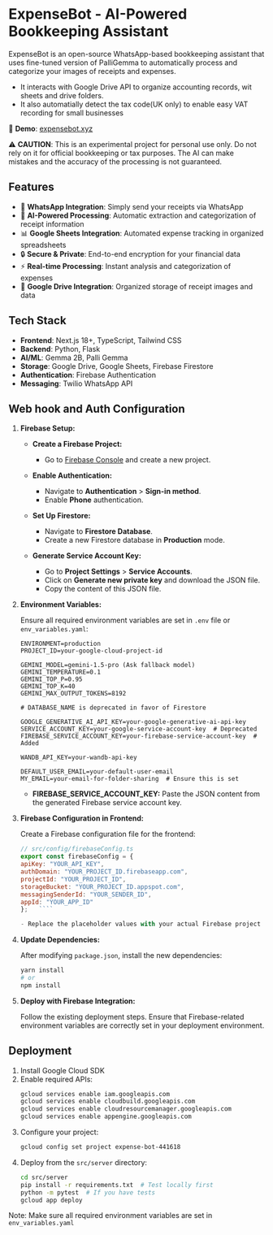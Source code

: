 # ExpenseBot - AI-Powered Bookkeeping Assistant

ExpenseBot is an open-source WhatsApp-based bookkeeping assistant that uses fine-tuned version of PalliGemma to automatically process and categorize your images of receipts and expenses. 

- It interacts with Google Drive API to organize accounting records, wit sheets and drive folders.
- It also automatially detect the tax code(UK only) to enable easy VAT recording for small businesses


🔗 **Demo**: [expensebot.xyz](https://expensebot.xyz)

⚠️ **CAUTION**: This is an experimental project for personal use only. Do not rely on it for official bookkeeping or tax purposes. The AI can make mistakes and the accuracy of the processing is not guaranteed.

## Features

- 📱 **WhatsApp Integration**: Simply send your receipts via WhatsApp
- 🤖 **AI-Powered Processing**: Automatic extraction and categorization of receipt information
- 📊 **Google Sheets Integration**: Automated expense tracking in organized spreadsheets
- 🔒 **Secure & Private**: End-to-end encryption for your financial data
- ⚡ **Real-time Processing**: Instant analysis and categorization of expenses
- 📁 **Google Drive Integration**: Organized storage of receipt images and data

## Tech Stack

- **Frontend**: Next.js 18+, TypeScript, Tailwind CSS
- **Backend**: Python, Flask
- **AI/ML**: Gemma 2B, Palli Gemma 
- **Storage**: Google Drive, Google Sheets, Firebase Firestore
- **Authentication**: Firebase Authentication
- **Messaging**: Twilio WhatsApp API

## Web hook and Auth Configuration

1. **Firebase Setup:**
   
   - **Create a Firebase Project:**
     - Go to [Firebase Console](https://console.firebase.google.com/) and create a new project.
   
   - **Enable Authentication:**
     - Navigate to **Authentication** > **Sign-in method**.
     - Enable **Phone** authentication.
   
   - **Set Up Firestore:**
     - Navigate to **Firestore Database**.
     - Create a new Firestore database in **Production** mode.
   
   - **Generate Service Account Key:**
     - Go to **Project Settings** > **Service Accounts**.
     - Click on **Generate new private key** and download the JSON file.
     - Copy the content of this JSON file.
   
2. **Environment Variables:**
   
   Ensure all required environment variables are set in `.env` file or `env_variables.yaml`:
   
   ```env
   ENVIRONMENT=production
   PROJECT_ID=your-google-cloud-project-id
   
   GEMINI_MODEL=gemini-1.5-pro (Ask fallback model)
   GEMINI_TEMPERATURE=0.1
   GEMINI_TOP_P=0.95
   GEMINI_TOP_K=40
   GEMINI_MAX_OUTPUT_TOKENS=8192
   
   # DATABASE_NAME is deprecated in favor of Firestore
   
   GOOGLE_GENERATIVE_AI_API_KEY=your-google-generative-ai-api-key
   SERVICE_ACCOUNT_KEY=your-google-service-account-key  # Deprecated
   FIREBASE_SERVICE_ACCOUNT_KEY=your-firebase-service-account-key  # Added
   
   WANDB_API_KEY=your-wandb-api-key
   
   DEFAULT_USER_EMAIL=your-default-user-email
   MY_EMAIL=your-email-for-folder-sharing  # Ensure this is set
   ```
   
   - **FIREBASE_SERVICE_ACCOUNT_KEY:** Paste the JSON content from the generated Firebase service account key.

3. **Firebase Configuration in Frontend:**
   
   Create a Firebase configuration file for the frontend:
      ````javascript
   // src/config/firebaseConfig.ts
   export const firebaseConfig = {
     apiKey: "YOUR_API_KEY",
     authDomain: "YOUR_PROJECT_ID.firebaseapp.com",
     projectId: "YOUR_PROJECT_ID",
     storageBucket: "YOUR_PROJECT_ID.appspot.com",
     messagingSenderId: "YOUR_SENDER_ID",
     appId: "YOUR_APP_ID"
   };   ````
   
   - Replace the placeholder values with your actual Firebase project credentials.

4. **Update Dependencies:**
   
   After modifying `package.json`, install the new dependencies:
   
   ```bash
   yarn install
   # or
   npm install
   ```

5. **Deploy with Firebase Integration:**
   
   Follow the existing deployment steps. Ensure that Firebase-related environment variables are correctly set in your deployment environment.


## Deployment

1. Install Google Cloud SDK
2. Enable required APIs:
   ```bash
   gcloud services enable iam.googleapis.com
   gcloud services enable cloudbuild.googleapis.com
   gcloud services enable cloudresourcemanager.googleapis.com
   gcloud services enable appengine.googleapis.com
   ```
3. Configure your project:
   ```bash
   gcloud config set project expense-bot-441618
   ```
4. Deploy from the `src/server` directory:
   ```bash
   cd src/server
   pip install -r requirements.txt  # Test locally first
   python -m pytest  # If you have tests
   gcloud app deploy
   ```

Note: Make sure all required environment variables are set in `env_variables.yaml`
